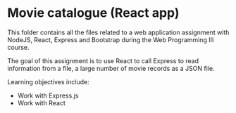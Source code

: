 # Movie catalogue (React app)
This folder contains all the files related to a web application assignment with NodeJS, React, Express and Bootstrap during the Web Programming III course. 

The goal of this assignment is to use React to call Express to read information from a file, a large number of movie records as a JSON file.

Learning objectives include:

- Work with Express.js
- Work with React
